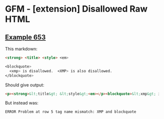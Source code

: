 # GFM - [extension] Disallowed Raw HTML

## [Example 653](https://github.github.com/gfm/#example-653)

This markdown:

```markdown
<strong> <title> <style> <em>

<blockquote>
  <xmp> is disallowed.  <XMP> is also disallowed.
</blockquote>
```

Should give output:

```html
<p><strong>&lt;title&gt; &lt;style&gt;<em></p><blockquote>&lt;xmp&gt; is disallowed. &lt;XMP&gt; is also disallowed.</blockquote>
```

But instead was:

```html
ERROR Problem at row 5 tag name mismatch: XMP and blockquote
```
